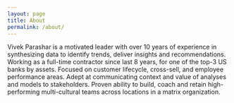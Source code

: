 ```yaml
---
layout: page
title: About
permalink: /about/
---
```


Vivek Parashar is a motivated leader with over 10 years of experience in synthesizing data to identify trends, deliver insights and recommendations. Working as a full-time contractor since last 8 years, for one of the top-3 US banks by assets. Focused on customer lifecycle, cross-sell, and employee performance areas. Adept at communicating context and value of analyses and models to stakeholders. Proven ability to build, coach and retain high-performing multi-cultural teams across locations in a matrix organization. 
